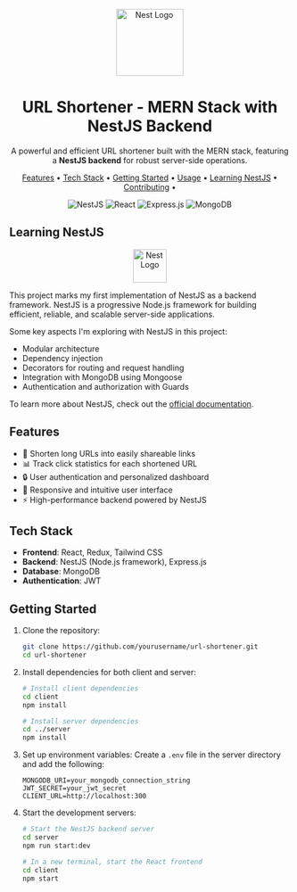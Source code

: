 <p align="center">
  <img src="https://nestjs.com/img/logo-small.svg" width="120" alt="Nest Logo" />
</p>

<h1 align="center">URL Shortener - MERN Stack with NestJS Backend</h1>

<p align="center">
  A powerful and efficient URL shortener built with the MERN stack, featuring a <strong>NestJS backend</strong> for robust server-side operations.
</p>

<p align="center">
  <a href="#features">Features</a> •
  <a href="#tech-stack">Tech Stack</a> •
  <a href="#getting-started">Getting Started</a> •
  <a href="#usage">Usage</a> •
  <a href="#learning-nestjs">Learning NestJS</a> •
  <a href="#contributing">Contributing</a> •
</p>

<p align="center">
  <img src="https://img.shields.io/badge/nestjs-%23E0234E.svg?style=for-the-badge&logo=nestjs&logoColor=white" alt="NestJS" />
  <img src="https://img.shields.io/badge/react-%2320232a.svg?style=for-the-badge&logo=react&logoColor=%2361DAFB" alt="React" />
  <img src="https://img.shields.io/badge/express.js-%23404d59.svg?style=for-the-badge&logo=express&logoColor=%2361DAFB" alt="Express.js" />
  <img src="https://img.shields.io/badge/MongoDB-%234ea94b.svg?style=for-the-badge&logo=mongodb&logoColor=white" alt="MongoDB" />
</p>

## Learning NestJS

<p align="center">
  <img src="https://nestjs.com/img/logo-small.svg" width="60" alt="Nest Logo" />
</p>

This project marks my first implementation of NestJS as a backend framework. NestJS is a progressive Node.js framework for building efficient, reliable, and scalable server-side applications. 

Some key aspects I'm exploring with NestJS in this project:

- Modular architecture
- Dependency injection
- Decorators for routing and request handling
- Integration with MongoDB using Mongoose
- Authentication and authorization with Guards

To learn more about NestJS, check out the [official documentation](https://docs.nestjs.com/).



## Features

- 🚀 Shorten long URLs into easily shareable links
- 📊 Track click statistics for each shortened URL
- 🔒 User authentication and personalized dashboard
- 🎨 Responsive and intuitive user interface
- ⚡ High-performance backend powered by NestJS

## Tech Stack

- **Frontend**: React, Redux, Tailwind CSS
- **Backend**: NestJS (Node.js framework), Express.js
- **Database**: MongoDB
- **Authentication**: JWT

## Getting Started

1. Clone the repository:
   ```bash
   git clone https://github.com/yourusername/url-shortener.git
   cd url-shortener
   ```

2. Install dependencies for both client and server:
   ```bash
   # Install client dependencies
   cd client
   npm install

   # Install server dependencies
   cd ../server
   npm install
   ```

3. Set up environment variables:
   Create a `.env` file in the server directory and add the following:
   ```
   MONGODB_URI=your_mongodb_connection_string
   JWT_SECRET=your_jwt_secret
   CLIENT_URL=http://localhost:300
   ```

4. Start the development servers:
   ```bash
   # Start the NestJS backend server
   cd server
   npm run start:dev

   # In a new terminal, start the React frontend
   cd client
   npm start
   ```
